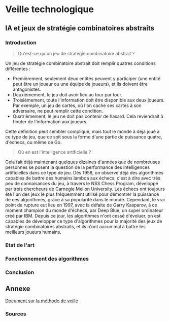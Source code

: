 # Veille technologique

## IA et jeux de stratégie combinatoires abstraits

### Introduction

> Qu'est-ce qu'un jeu de stratégie combinatoire abstrait ?

Un jeu de stratégie combinatoire abstrait doit remplir quatres conditions différentes :

- Premièrement, seulement deux entités peuvent y participer (une entité peut être un joueur ou une équipe de joueurs), et ils doivent être antagonistes.
- Deuxièmement, le jeu doit avoir lieu au tour par tour.
- Troisièmement, toute l'information doit être disponible aux deux joueurs. Par exemple, un jeu de cartes, où l'on cache ses cartes à son adversaire, ne peut remplir cette condition.
- Quatrièmement, le jeu ne doit pas contenir de hasard. Cela reviendrait à flouter de l'information aux joueurs.

Cette définition peut sembler compliqué, mais tout le monde à déja joué à ce type de jeu, que ce soit sous la forme d'une partie de puissance quatre, d'échecs, ou même de Go.

> Où en est l'intelligence artificielle ?

Cela fait déjà maintenant quelques dizaines d'années que de nombreuses personnes se posent la question de la performance des intelligences artificielles dans ce type de jeu. Dès 1958, on observe déjà des algorithmes capables de battre des humains lambda aux échecs, c'est à dire avec très peu de connaisances du jeu, à travers le NSS Chess Program, développé par trois chercheurs de Carnegie Mellon University. Les échecs ont toujours été l'un des jeux le plus fréquemment utilisé pour démontrer la puissance de ces algorithmes, grâce à sa popularité dans le monde.
Cependant, le vrai point de rupture eut lieu en 1997, avec la défaite de Garry Kasparov, à ce moment champion du monde d'échecs, par Deep Blue, un super ordinateur créé par IBM. Depuis ce jour, les algorithmes n'ont cessé d'évoluer, on est capables de développer ce type d'algorithmes pour la majorité des jeux de stratégie combinatoires abstraits, et ils n'ont aucun mal à battre les meilleurs joueurs humains.

### Etat de l'art

### Fonctionnement des algorithmes

### Conclusion

## Annexe

[Document sur la méthode de veille](https://google.com)

### Sources
